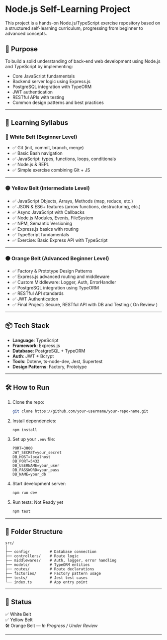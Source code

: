 # Node.js Self-Learning Project

This project is a hands-on Node.js/TypeScript exercise repository based on a structured self-learning curriculum, progressing from beginner to advanced concepts.

## 🚀 Purpose

To build a solid understanding of back-end web development using Node.js and TypeScript by implementing:

- Core JavaScript fundamentals
- Backend server logic using Express.js
- PostgreSQL integration with TypeORM
- JWT authentication
- RESTful APIs with testing
- Common design patterns and best practices

---

## 🧠 Learning Syllabus

### 🏁 White Belt (Beginner Level)

- ✅ Git (init, commit, branch, merge)
- ✅ Basic Bash navigation
- ✅ JavaScript: types, functions, loops, conditionals
- ✅ Node.js & REPL
- ✅ Simple exercise combining Git + JS

---

### 🟡 Yellow Belt (Intermediate Level)

- ✅ JavaScript Objects, Arrays, Methods (map, reduce, etc.)
- ✅ JSON & ES6+ features (arrow functions, destructuring, etc.)
- ✅ Async JavaScript with Callbacks
- ✅ Node.js Modules, Events, FileSystem
- ✅ NPM, Semantic Versioning
- ✅ Express.js basics with routing
- ✅ TypeScript fundamentals
- ✅ Exercise: Basic Express API with TypeScript

---

### 🟠 Orange Belt (Advanced Beginner Level)

- ✅ Factory & Prototype Design Patterns
- ✅ Express.js advanced routing and middleware
- ✅ Custom Middleware: Logger, Auth, ErrorHandler
- ✅ PostgreSQL integration using TypeORM
- ✅ RESTful API standards
- ✅ JWT Authentication
- ✅ Final Project: Secure, RESTful API with DB and Testing ( On Review )

---

## 📦 Tech Stack

- **Language**: TypeScript
- **Framework**: Express.js
- **Database**: PostgreSQL + TypeORM
- **Auth**: JWT + Bcrypt
- **Tools**: Dotenv, ts-node-dev, Jest, Supertest
- **Design Patterns**: Factory, Prototype

---

## 🛠 How to Run

1. Clone the repo:
   ```bash
   git clone https://github.com/your-username/your-repo-name.git
   ```

2. Install dependencies:
   ```bash
   npm install
   ```

3. Set up your `.env` file:
   ```env
   PORT=3000
   JWT_SECRET=your_secret
   DB_HOST=localhost
   DB_PORT=5432
   DB_USERNAME=your_user
   DB_PASSWORD=your_pass
   DB_NAME=your_db
   ```

4. Start development server:
   ```bash
   npm run dev
   ```

5. Run tests: Not Ready yet
   ```bash
   npm test
   ```

---

## 📁 Folder Structure

```
src/
│
├── config/         # Database connection
├── controllers/    # Route logic
├── middlewares/    # Auth, logger, error handling
├── models/         # TypeORM entities
├── routes/         # Route declarations
├── factories/      # Factory pattern usage
├── tests/          # Jest test cases
└── index.ts        # App entry point
```

---

## 📌 Status

✅ White Belt  
✅ Yellow Belt  
🛠 Orange Belt — *In Progress / Under Review*

---
